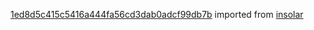 [1ed8d5c415c5416a444fa56cd3dab0adcf99db7b](https://github.com/insolar/insolar/commit/1ed8d5c415c5416a444fa56cd3dab0adcf99db7b) imported from [insolar](https://github.com/insolar/insolar)
